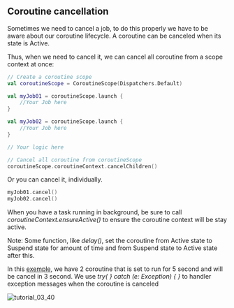 ## Coroutine cancellation

Sometimes we need to cancel a job, to do this properly we have to be aware about
our coroutine lifecycle. A coroutine can be canceled when its state is Active.

Thus, when we need to cancel it, we can cancel all coroutine from a scope context at once:
```kotlin
// Create a coroutine scope
val coroutineScope = CoroutineScope(Dispatchers.Default)

val myJob01 = coroutineScope.launch {
    //Your Job here
}

val myJob02 = coroutineScope.launch {
    //Your Job here
}

// Your logic here

// Cancel all coroutine from coroutineScope
coroutineScope.coroutineContext.cancelChildren()
```
Or you can cancel it, individually.
```kotlin
myJob01.cancel()
myJob02.cancel()
```

When you have a task running in background, be sure to call *coroutineContext.ensureActive()* to ensure the coroutine 
context will be stay active.

Note: Some function, like *delay()*, set the coroutine from Active state to Suspend state for amount of time and from
Suspend state to Active state after this.

In this [exemple](https://github.com/VoidHash/kotlin-coroutines/blob/master/src/main/kotlin/tutorial_3/Main3.kt), we have 2 coroutine that is set to run for 5 second and will be cancel in 3 second. 
We use *try{ } catch (e: Exception) { }* to handler exception messages when the coroutine is canceled

![tutorial_03_40](https://github.com/VoidHash/kotlin-coroutines/assets/8929413/5a6cdde7-320a-4df3-b4e9-a28534f9a636)
